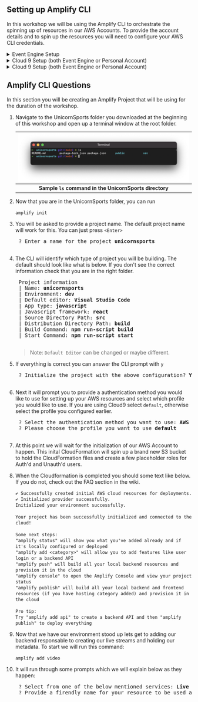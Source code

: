 ## Setting up Amplify CLI
In this workshop we will be using the Amplify CLI to orchestrate the spinning up of resources in our AWS Accounts. To provide the account details and to spin up the resources you will need to configure your AWS CLI credentials.

  <details>
      <summary>Event Engine Setup</summary>

  1. Navigate to your Event Engine dashboard: https://dashboard.eventengine.run/dashboard (Login details will be provided ahead of the workshop)
  1. Click on `AWS Console` button
  1. A popover will appear with your AWS console access federation link and AWS CLI commands
  1. Open up your AWS profile folder on your computer ( `~/.aws/` for Mac and Linux and `C:\Users\USERNAME \.aws\` for windows)
  1. If you don't have a AWS profile folder you need to create it and add in two files. One file called `credentials` and `config`.
  1. Edit your `credentials` file by adding in a new profile like so (copying the values from the popover in event engine). Please note that the credentials file is all lowercase (in Event Engine it is uppercase).
      ```
      [ee]
      aws_access_key_id = XXXXXXXXXXXXXXXX
      aws_secret_access_key = XXXXXXXXXXXXXXXXXXXXXXXXX
      aws_session_token = XXXXXXXXXXXXXXXXXXXXXXXXXXXXXXXXXXXXXXXXXXXXXXXXXX
      ```
  1. Edit your `config` file by adding default values (changing your region to the assigned region of your event)
      ```
      [ee]
      region = us-west-2
      output = json
      ```
  1. When running `amplify init` choose the newly created profile called `ee` (**Note:** please don't select default)
  </details>
  <details>
      <summary>Cloud 9 Setup (both Event Engine or Personal Account)</summary>

  1. You should of setup a Cloud9 environment in the previous instructions. If you have not navigate back [here](./)
  1. To properly configure the Amplify CLI you will need to run a command to setup the CLI.
      ```
      cp ~/.aws/credentials ~/.aws/config
      ```
  </details>
  <details>
      <summary>Cloud 9 Setup (both Event Engine or Personal Account)</summary>

  1. Using a personal account means you need to configure your AWS CLI to the right account you are using for the workshop.
  1. If you have the AWS CLI installed you can simply configure your credentials via with your new credentials.
      ```
      aws configure --profile <profilename>
      ```
  1. If you do not have the AWS CLI installed you can open up your AWS profile folder on your computer ( `~/.aws/` for Mac and Linux and `C:\Users\USERNAME \.aws\` for windows)
  1. f you don't have a AWS profile folder you need to create it and add in two files. One file called `credentials` and `config`.
  1. Edit your `credentials` file by adding in a new profile like so
      ```
      [ee]
      aws_access_key_id = XXXXXXXXXXXXXXXX
      aws_secret_access_key = XXXXXXXXXXXXXXXXXXXXXXXXX
      ```
  1. Edit your `config` file by adding default values. Note you might need to change your region
      ```
      [ee]
      region = us-west-2
      output = json
      ```
  </details>

## Amplify CLI Questions

In this section you will be creating an Amplify Project that will be using for the duration of the workshop.

1. Navigate to the UnicornSports folder you downloaded at the beginning of this workshop and open up a terminal window at the root folder.

    | ![Project Starting LS](/backend-screenshots/startLS.png) |
    | :--: |
    | <b>Sample `ls` command in the UnicornSports directory </b> |

1. Now that you are in the UnicornSports folder, you can run 
    ```
    amplify init
    ```
1. You will be asked to provide a project name. The default project name will work for this. You can just press `<Enter>`
    <pre>
    ? Enter a name for the project <b>unicornsports</b>
    </pre>
1. The CLI will identify which type of project you will be building. The default should look like what is below. If you don't see the correct information check that you are in the right folder.
    <pre>
    Project information
    | Name: <b>unicornsports</b>
    | Environment: <b>dev</b>
    | Default editor: <b>Visual Studio Code</b>
    | App type: <b>javascript</b>
    | Javascript framework: <b>react</b>
    | Source Directory Path: <b>src</b>
    | Distribution Directory Path: <b>build</b>
    | Build Command: <b>npm run-script build</b>
    | Start Command: <b>npm run-script start</b>
    </pre>
    > Note: `Default Editor` can be changed or maybe different.
1. If everything is correct you can answer the CLI prompt with `y`
    <pre>
    ? Initialize the project with the above configuration? <b>Y</b>
    </pre>
1. Next it will prompt you to provide a authentication method you would like to use for setting up your AWS resources and select which profile you would like to use. If you are using Cloud9 select `default`, otherwise select the profile you configured earlier.
    <pre>
    ? Select the authentication method you want to use: <b>AWS profile</b>
    ? Please choose the profile you want to use <b>default</b>
    </pre>
1. At this point we will wait for the initialization of our AWS Account to happen. This inital CloudFormation will spin up a brand new S3 bucket to hold the CloudFormation files and create a few placeholder roles for Auth'd and Unauth'd users.
1. When the Cloudformation is completed you should some text like below. If you do not, check out the FAQ section in the wiki.
    ```
    ✔ Successfully created initial AWS cloud resources for deployments.
    ✔ Initialized provider successfully.
    Initialized your environment successfully.

    Your project has been successfully initialized and connected to the cloud!

    Some next steps:
    "amplify status" will show you what you've added already and if it's locally configured or deployed
    "amplify add <category>" will allow you to add features like user login or a backend API
    "amplify push" will build all your local backend resources and provision it in the cloud
    "amplify console" to open the Amplify Console and view your project status
    "amplify publish" will build all your local backend and frontend resources (if you have hosting category added) and provision it in the cloud

    Pro tip:
    Try "amplify add api" to create a backend API and then "amplify publish" to deploy everything
    ```
1. Now that we have our environment stood up lets get to adding our backend responsable to creating our live streams and holding our metadata. To start we will run this command:
    ```
    amplify add video
    ```
1. It will run through some prompts which we will explain below as they happen:
    <pre>
    ? Select from one of the below mentioned services: <b>Live Streaming</b>
    ? Provide a firendly name for your resource to be used as a label for this category in the project: <b>myivs</b>
    </pre>
    